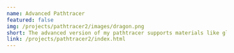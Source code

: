 ```yaml
---
name: Advanced Pathtracer
featured: false
img: /projects/pathtracer2/images/dragon.png
short: The advanced version of my pathtracer supports materials like glass, mirror, and microfacet materials. It also supports rendering environment maps and depth of field effects.
link: /projects/pathtracer2/index.html
---
```


